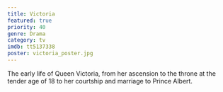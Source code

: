 ```yaml
---
title: Victoria
featured: true
priority: 40
genre: Drama
category: tv
imdb: tt5137338
poster: victoria_poster.jpg
---
```

The early life of Queen Victoria, from her ascension to the throne at the tender age of 18 to her courtship and marriage to Prince Albert.
